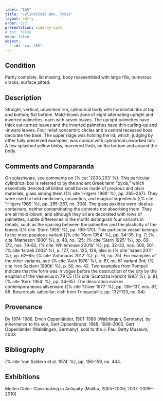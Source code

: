```yaml
---
label: "165"
title: "Cylindrical Box, Pyxis"
layout: entry
order: 527
presentation: side-by-side
# toc: false
menu: false
object:
  - id: "cat-165"
---
```


## Condition

Partly complete, lid missing; body reassembled with large fills; numerous cracks; surface pitted.

## Description

Straight, vertical, unworked rim; cylindrical body with horizontal ribs at top and bottom; flat bottom. Mold-blown zone of eight alternating upright and inverted palmettes, each with seven leaves. The upright palmettes have thick out-turned leaves and the inverted palmettes have thin curling-up and -inward leaves. Four relief concentric circles and a central recessed boss decorate the base. The upper ridge was holding the lid, which, judging by other fully preserved examples, was conical with cylindrical unworked rim. A few splashed yellow blobs, marvered flush, on the bottom and around the body.

## Comments and Comparanda

On splashware, see comments on {% cat '2003.293' %}. This particular cylindrical box is referred to by the ancient Greek term “pyxis,” which essentially denoted all lidded small boxes made of precious and plain materials, glass among them ({% cite 'Hilgers 1969' %}, pp. 265–267). They were used to hold medicines, cosmetics, and magical ingredients ({% cite 'Hilgers 1969' %}, pp. 265–267, no. 308). The glass pyxides were ideal as containers, neither contaminating the contents nor absorbing them. They are all mold-blown, and although they all are decorated with rows of palmettes, subtle differences in the motifs distinguish four variants in details, such as the spacing between the palmettes and the plasticity of the leaves ({% cite 'Stern 1995' %}, pp. 169–170). This particular vessel belongs to the most populous variant ({% cite 'Kern 1954' %}, pp. 34–35, fig. 7; {% cite 'Matheson 1980' %}, p. 48, no. 125; {% cite 'Stern 1995' %}, pp. 69–172, nos. 79–82; {% cite 'Whitehouse 2001b' %}, pp. 32–33, nos. 500, 501; {% cite 'Israeli 2003' %}, p. 127, nos. 125, 126, also in {% cite 'Israeli 2011' %}, pp. 62–65; {% cite 'Antonaras 2012' %}, p. 76, no. 75). For examples of the other variants, see {% cite 'Auth 1976' %}, p. 67, no. 61 variant 3rd; {% cite 'von Saldern 1980b' %}, p. 50, no. 42. Two examples from Pompeii indicate that the form was in vogue before the destruction of the city by the eruption of the Vesuvius in 79 CE ({% cite 'Scatozza Höricht 1995' %}, p. 81; {% cite 'Kern 1954' %}, pp. 34–35). The decoration evokes contemporaneous silverware ({% cite 'Oliver 1977' %}, pp. 136–137, nos. 87, 88: Boscoreale saltcellar; dish from Trinquetaille, pp. 132–133, no. 84).

## Provenance

By 1974–1988, Erwin Oppenländer, 1901–1988 (Waiblingen, Germany), by inheritance to his son, Gert Oppenländer, 1988; 1988–2003, Gert Oppenländer (Waiblingen, Germany), sold to the J. Paul Getty Museum, 2003

## Bibliography

{% cite 'von Saldern et al. 1974' %}, pp. 158–159, no. 444.

## Exhibitions

Molten Color: Glassmaking in Antiquity (Malibu, 2005–2006; 2007; 2009–2010)